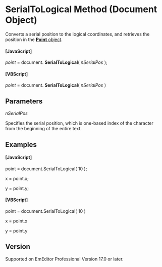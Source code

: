 # SerialToLogical Method (Document Object)

Converts a serial position to the logical coordinates, and retrieves the position in the [**Point** object](../point/index).

#### \[JavaScript\]

_point_ = document. **SerialToLogical**( _nSerialPos_ );

#### \[VBScript\]

_point_ = document. **SerialToLogical**( _nSerialPos_ )

## Parameters

_nSerialPos_

Specifies the serial position, which is one-based index of the character from the beginning of the entire text.

## Examples

#### \[JavaScript\]

point = document.SerialToLogical( 10 );

x = point.x;

y = point.y;

#### \[VBScript\]

point = document.SerialToLogical( 10 )

x = point.x

y = point.y

## Version

Supported on EmEditor Professional Version 17.0 or later.
